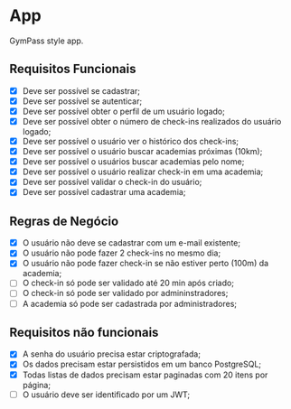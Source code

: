 # App

GymPass style app.

## Requisitos Funcionais

- [x] Deve ser possível se cadastrar;
- [x] Deve ser possível se autenticar;
- [x] Deve ser possível obter o perfil de um usuário logado;
- [x] Deve ser possível obter o número de check-ins realizados do usuário logado;
- [x] Deve ser possível o usuário ver o histórico dos check-ins;
- [x] Deve ser possível o usuário buscar academias próximas (10km);
- [x] Deve ser possível o usuários buscar academias pelo nome;
- [x] Deve ser possível o usuário realizar check-in em uma academia;
- [x] Deve ser possível validar o check-in do usuário;
- [x] Deve ser possível cadastrar uma academia;

## Regras de Negócio

- [x] O usuário não deve se cadastrar com um e-mail existente;
- [x] O usuário não pode fazer 2 check-ins no mesmo dia;
- [x] O usuário não pode fazer check-in se não estiver perto (100m) da academia;
- [ ] O check-in só pode ser validado até 20 min após criado;
- [ ] O check-in só pode ser validado por admininstradores;
- [ ] A academia só pode ser cadastrada por administradores;
 
## Requisitos não funcionais

- [x] A senha do usuário precisa estar criptografada;
- [x] Os dados precisam estar persistidos em um banco PostgreSQL;
- [x] Todas listas de dados precisam estar paginadas com 20 itens por página;
- [ ] O usuário deve ser identificado por um JWT;
